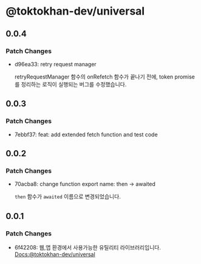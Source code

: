 # @toktokhan-dev/universal

## 0.0.4

### Patch Changes

- d96ea33: retry request manager

  retryRequestManager 함수의 onRefetch 함수가 끝나기 전에, token promise 를 정리하는 로직이 실행되는 버그를 수정했습니다.

## 0.0.3

### Patch Changes

- 7ebbf37: feat: add extended fetch function and test code

## 0.0.2

### Patch Changes

- 70acba8: change function export name: then -> awaited

  `then` 함수가 `awaited` 이름으로 변경되었습니다.

## 0.0.1

### Patch Changes

- 6f42208: 웹,앱 환경에서 사용가능한 유틸리티 라이브러리입니다.
  [Docs:@toktokhan-dev/universal](https://toktokhan-dev-docs.vercel.app/docs/universal)
